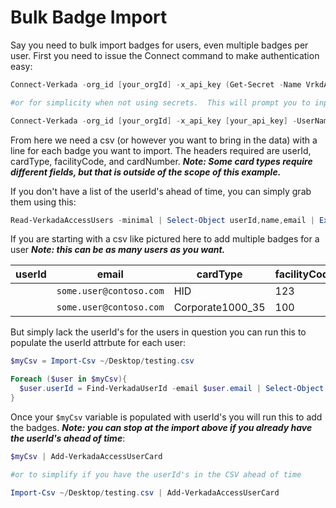 # Bulk Badge Import

Say you need to bulk import badges for users, even multiple badges per user.  First you need to issue the Connect command to make authentication easy:

```powershell
Connect-Verkada -org_id [your_orgId] -x_api_key (Get-Secret -Name VrkdApiKey -AsPlainText) -UserName [your_username] -MyPwd (Get-Secret -Name VrkdUsrPwd)

#or for simplicity when not using secrets.  This will prompt you to input your password (don't submit it as a parameter)

Connect-Verkada -org_id [your_orgId] -x_api_key [your_api_key] -UserName [your_username] -password
```

From here we need a csv (or however you want to bring in the data) with a line for each badge you want to import.  The headers required are userId, cardType, facilityCode, and cardNumber.  ***Note: Some card types require different fields, but that is outside of the scope of this example.***

If you don't have a list of the userId's ahead of time, you can simply grab them using this:

```powershell
Read-VerkadaAccessUsers -minimal | Select-Object userId,name,email | Export-Csv ./userlist.csv
```

If you are starting with a csv like pictured here to add multiple badges for a user ***Note: this can be as many users as you want.***

| **userId** | **email** | **cardType** | **facilityCode** | **cardNumber** |
|-|-|-|-|-|
| | `some.user@contoso.com` | HID | 123 | 45678 |
| | `some.user@contoso.com` | Corporate1000_35 | 100 | 9876 |

But simply lack the userId's for the users in question you can run this to populate the userId attrbute for each user:

```powershell
$myCsv = Import-Csv ~/Desktop/testing.csv

Foreach ($user in $myCsv){
  $user.userId = Find-VerkadaUserId -email $user.email | Select-Object -ExpandProperty userId
}
```

Once your `$myCsv` variable is populated with userId's you will run this to add the badges.  ***Note: you can stop at the import above if you already have the userId's ahead of time***:

```powershell
$myCsv | Add-VerkadaAccessUserCard

#or to simplify if you have the userId's in the CSV ahead of time

Import-Csv ~/Desktop/testing.csv | Add-VerkadaAccessUserCard
```

